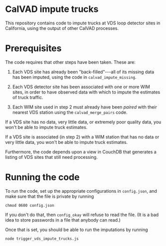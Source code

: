 # CalVAD impute trucks

This repository contains code to impute trucks at VDS loop detector
sites in California, using the output of other CalVAD processes.

# Prerequisites

The code requires that other steps have been taken.  These are:

1. Each VDS site has already been "back-filled"---all of its missing
   data has been imputed, using the code in `calvad_impute_missing`.

2. Each VDS detector site has been associated with one or more WIM
   sites, in order to have observed data with which to impute the
   estimates of truck traffic.

3. Each WIM site used in step 2 must already have been *paired* with
   their nearest VDS station using the `calvad_merge_pairs` code.

If a VDS site has no data, very little data, or extremely poor quality
data, you won't be able to impute truck estimates.

If a VDS site is associated (in step 2) with a WIM station that has no
data or very little data, you won't be able to impute truck estimates.

Furthermore, the code depends upon a view in CouchDB that generates a
listing of VDS sites that still need processing.

# Running the code

To run the code, set up the appropriate configurations in
`config.json`, and make sure that the file is private by running

```
chmod 0600 config.json
```

If you don't do that, then `config_okay` will refuse to read the
file.  (It is a bad idea to store passwords in a file that anybody can
read.)

Once that is set, you should be able to run the imputations by running

```
node trigger_vds_impute_trucks.js
```
